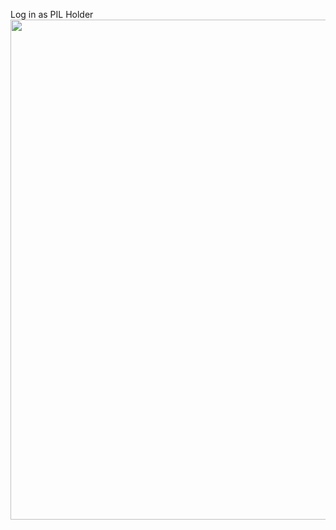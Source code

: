 Log in as PIL Holder<br><a href="graphs/LogInAsTestUser.png"><img src="graphs/LogInAsPILHolder.png" width="800"></a><br>

